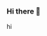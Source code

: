 ### Hi there 👋

<!--
**GoForGoldner/GoForGoldner** is a ✨ _special_ ✨ repository because its `README.md` (this file) appears on your GitHub profile.

Here are some ideas to get you started:

- 🔭 I’m currently working on not failing school lol
- 🌱 I’m currently learning CS and Game Development
- 👯 I’m looking to collaborate on future games :)
- 🤔 I’m looking for help with the coding process
- 💬 Ask me about ...
- 📫 How to reach me: ...
- 😄 Pronouns: ...
- ⚡ Fun fact: ...
-->
hi
